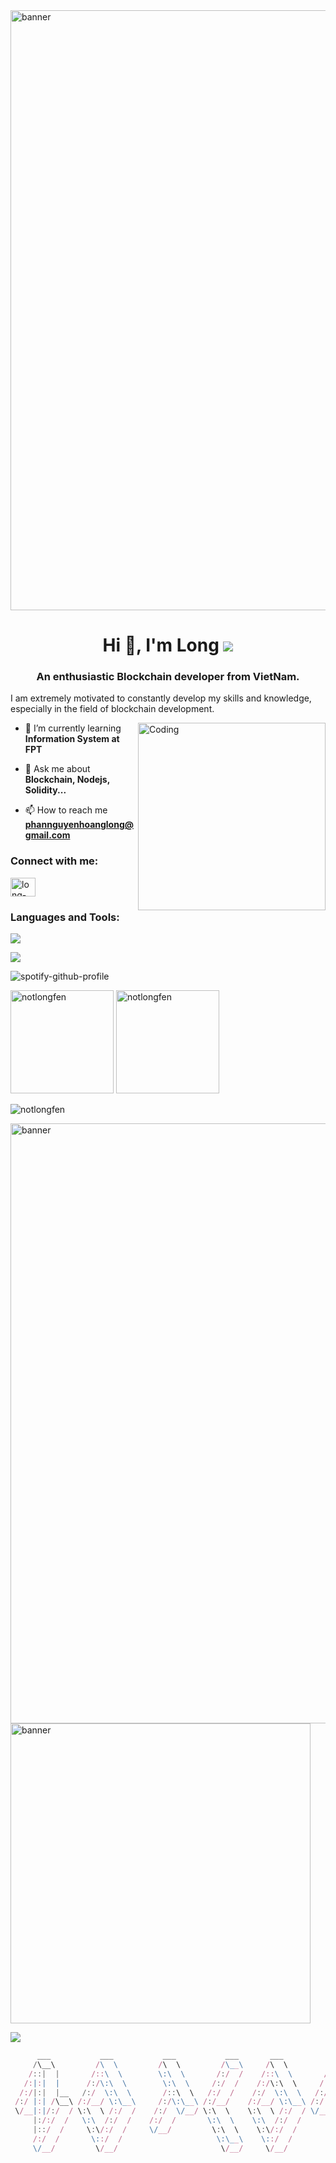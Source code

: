 <img alt="banner" style="width:100vw" src="https://preview.redd.it/05uhd2ihjs671.gif?width=1920&auto=webp&s=2cfe2e79dafaccd849f4d2b7f2622ea565c748af">

<h1 align="center">Hi 👋, I'm Long <a href = "https://dev.to/notlongfen" ><img src ="https://skillicons.dev/icons?i=devto"></a></h1>
<h3 align="center">An enthusiastic Blockchain developer from VietNam.</h3>

I am extremely motivated to constantly develop my skills and knowledge, especially in the field of blockchain development.

<img align="right" alt="Coding" width="300" src="https://media1.giphy.com/media/qgQUggAC3Pfv687qPC/giphy.gif?cid=ecf05e47wqoatxsmdxszi4kzxv1v8jhbbu21tk9zifbdgmu9&rid=giphy.gif&ct=g">

- 🌱 I’m currently learning **Information System at FPT**

- 💬 Ask me about **Blockchain, Nodejs, Solidity...**

- 📫 How to reach me **phannguyenhoanglong@gmail.com**

<h3 align="left">Connect with me:</h3>
<p align="left">
<!-- <a href="https://www.linkedin.com/in/long-phan-3a992a266/" target="blank"><img align="center" src="https://raw.githubusercontent.com/rahuldkjain/github-profile-readme-generator/master/src/images/icons/Social/linked-in-alt.svg" alt="long-phan-3a992a266" height="30" width="40" /></a>
<a href="https://www.facebook.com/profile.php?id=100007598448000" target="blank"><img align="center" src="https://raw.githubusercontent.com/rahuldkjain/github-profile-readme-generator/master/src/images/icons/Social/facebook.svg" alt="profile.php?id=100010998288078" height="30" width="40" /></a> -->
<!-- <a href="https://www.facebook.com/profile.php?id=100007598448000" target="blank"><img align="center" src="https://raw.githubusercontent.com/rahuldkjain/github-profile-readme-generator/master/src/images/icons/Social/facebook.svg" alt="profile.php?id=100010998288078" height="30" width="40" /></a> -->
<a href="https://www.linkedin.com/in/long-phan-3a992a266/" target="blank"><img align="center" src="https://raw.githubusercontent.com/rahuldkjain/github-profile-readme-generator/master/src/images/icons/Social/linked-in-alt.svg" alt="long-phan-3a992a266" height="30" width="40" /></a>
</p>

<h3 align="left">Languages and Tools:</h3>
<!-- </a> <a href="https://www.cprogramming.com/" target="_blank" rel="noreferrer"> <img src="https://raw.githubusercontent.com/devicons/devicon/master/icons/c/c-original.svg" alt="c" width="40" height="40"/> </a> <a href="https://www.w3schools.com/cpp/" target="_blank" rel="noreferrer"> <img src="https://raw.githubusercontent.com/devicons/devicon/master/icons/cplusplus/cplusplus-original.svg" alt="cplusplus" width="40" height="40"/> </a> <a href="https://www.w3schools.com/cs/" target="_blank" rel="noreferrer"> <img src="https://raw.githubusercontent.com/devicons/devicon/master/icons/csharp/csharp-original.svg" alt="csharp" width="40" height="40"/> </a> <a href="https://dart.dev" target="_blank" rel="noreferrer"> <img src="https://www.vectorlogo.zone/logos/dartlang/dartlang-icon.svg" alt="dart" width="40" height="40"/> </a> <a href="https://www.docker.com/" target="_blank" rel="noreferrer"> <img src="https://raw.githubusercontent.com/devicons/devicon/master/icons/docker/docker-original-wordmark.svg" alt="docker" width="40" height="40"/> </a> <img src="https://www.vectorlogo.zone/logos/git-scm/git-scm-icon.svg" alt="git" width="40" height="40"/> </a> <a href="https://golang.org" target="_blank" rel="noreferrer"> <img src="https://raw.githubusercontent.com/devicons/devicon/master/icons/go/go-original.svg" alt="go" width="40" height="40"/> </a> <a href="https://www.java.com" target="_blank" rel="noreferrer"> <img src="https://raw.githubusercontent.com/devicons/devicon/master/icons/java/java-original.svg" alt="java" width="40" height="40"/> </a> <a href="https://developer.mozilla.org/en-US/docs/Web/JavaScript" target="_blank" rel="noreferrer"> <img src="https://raw.githubusercontent.com/devicons/devicon/master/icons/javascript/javascript-original.svg" alt="javascript" width="40" height="40"/> </a> <a href="https://kotlinlang.org" target="_blank" rel="noreferrer"> <img src="https://www.vectorlogo.zone/logos/kotlinlang/kotlinlang-icon.svg" alt="kotlin" width="40" height="40"/> </a> <a href="https://www.mongodb.com/" target="_blank" rel="noreferrer"> <img src="https://raw.githubusercontent.com/devicons/devicon/master/icons/mongodb/mongodb-original-wordmark.svg" alt="mongodb" width="40" height="40"/> </a> <a href="https://www.microsoft.com/en-us/sql-server" target="_blank" rel="noreferrer"> <img src="https://www.svgrepo.com/show/303229/microsoft-sql-server-logo.svg" alt="mssql" width="40" height="40"/> </a> <a href="https://nodejs.org" target="_blank" rel="noreferrer"> <img src="https://raw.githubusercontent.com/devicons/devicon/master/icons/nodejs/nodejs-original-wordmark.svg" alt="nodejs" width="40" height="40"/> -->
<!-- edit dependencies -->

<a><img src = "https://skillicons.dev/icons?i=html,tailwindcss,cpp,cs,solidity,java,go,rust,js,ts,nodejs,mysql,git,mongodb"></a>

<a><img src = "https://skillicons.dev/icons?i=docker,vscode,visualstudio,linux,idea,github,nextjs"></a>
<!--
[![spotify-github-profile](https://spotify-github-profile.vercel.app/api/view?uid=313ashihwo4yydy4pgwktasgc6vu&cover_image=true&theme=novatorem&show_offline=true&background_color=121212&interchange=false&bar_color=53b14f&bar_color_cover=false)](https://spotify-github-profile.vercel.app/api/view?uid=313ashihwo4yydy4pgwktasgc6vu&redirect=true)
<!--  -->
![spotify-github-profile](https://spotify-github-profile.vercel.app/api/view.svg?uid=teec30x2r6z84zmb6y5ljnesw&redirect=true][https://spotify-github-profile.vercel.app/api/view.svg?uid=teec30x2r6z84zmb6y5ljnesw&cover_image=true&theme=default&show_offline=true&background_color=121212&interchange=true&bar_color_cover=false)
<!-- <!-- -->
<p>
  <img src="https://github-readme-stats-sigma-five.vercel.app/api/top-langs?username=notlongfen&show_icons=true&locale=en&layout=compact" alt="notlongfen" height="165">
  <img src="https://github-readme-stats-sigma-five.vercel.app/api?username=notlongfen&show_icons=true&locale=en" alt="notlongfen" height="165">
</p>
<p><img align="center" src="https://github-readme-streak-stats.herokuapp.com/?user=notlongfen&" alt="notlongfen" /></p>

<img alt = "banner" style = "width: 100vw" src = "https://media4.giphy.com/media/xTiIzJSKB4l7xTouE8/giphy.gif?cid=ecf05e473pa24jgi6maew91r5tntujnt8xjstxw6uys5dz0i&ep=v1_gifs_search&rid=giphy.gif&ct=g">
<img alt = "banner" style = "width:50vw" src = "https://media1.giphy.com/media/FoVzfcqCDSb7zCynOp/200w.webp?cid=ecf05e47fuqeu5q3kgxia2ca5zhk070b47axwq77316sgbl8&ep=v1_gifs_search&rid=200w.webp&ct=g">

![](https://komarev.com/ghpvc/?username=notlongfen&style=for-the-badge&label=VISITOR+NUMBER:&abbreviated=true&color=edcb92)


```javascript
      ___           ___           ___           ___       ___           ___           ___           ___           ___           ___     
     /\__\         /\  \         /\  \         /\__\     /\  \         /\__\         /\  \         /\  \         /\  \         /\__\    
    /::|  |       /::\  \        \:\  \       /:/  /    /::\  \       /::|  |       /::\  \       /::\  \       /::\  \       /::|  |   
   /:|:|  |      /:/\:\  \        \:\  \     /:/  /    /:/\:\  \     /:|:|  |      /:/\:\  \     /:/\:\  \     /:/\:\  \     /:|:|  |   
  /:/|:|  |__   /:/  \:\  \       /::\  \   /:/  /    /:/  \:\  \   /:/|:|  |__   /:/  \:\  \   /::\~\:\  \   /::\~\:\  \   /:/|:|  |__ 
 /:/ |:| /\__\ /:/__/ \:\__\     /:/\:\__\ /:/__/    /:/__/ \:\__\ /:/ |:| /\__\ /:/__/_\:\__\ /:/\:\ \:\__\ /:/\:\ \:\__\ /:/ |:| /\__\
 \/__|:|/:/  / \:\  \ /:/  /    /:/  \/__/ \:\  \    \:\  \ /:/  / \/__|:|/:/  / \:\  /\ \/__/ \/__\:\ \/__/ \:\~\:\ \/__/ \/__|:|/:/  /
     |:/:/  /   \:\  /:/  /    /:/  /       \:\  \    \:\  /:/  /      |:/:/  /   \:\ \:\__\        \:\__\    \:\ \:\__\       |:/:/  / 
     |::/  /     \:\/:/  /     \/__/         \:\  \    \:\/:/  /       |::/  /     \:\/:/  /         \/__/     \:\ \/__/       |::/  /  
     /:/  /       \::/  /                     \:\__\    \::/  /        /:/  /       \::/  /                     \:\__\         /:/  /   
     \/__/         \/__/                       \/__/     \/__/         \/__/         \/__/                       \/__/         \/__/
```
